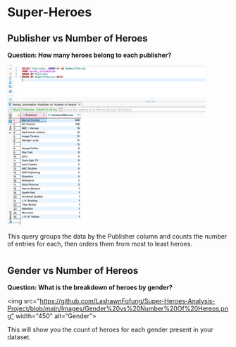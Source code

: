 # Super-Heroes

<h2>Publisher vs Number of Heroes</h2>

<b>Question: How many heroes belong to each publisher?</b>

<img src="https://github.com/LashawnFofung/Super-Heroes-Analysis-Project/blob/main/Images/Publisher%20vs%20Number%20of%20Hereos.png" width="450" alt=“Publisher”>
  

This query groups the data by the Publisher column and counts the number of entries for each, then orders them from most to least heroes.

<h1></h1>

<h2>Gender vs Number of Hereos</h2>

<b>Question: What is the breakdown of heroes by gender?</b>

<img src="https://github.com/LashawnFofung/Super-Heroes-Analysis-Project/blob/main/Images/Gender%20vs%20Number%20Of%20Hereos.png” width="450" alt=“Gender”>

This will show you the count of heroes for each gender present in your dataset.

<h1></h1>

